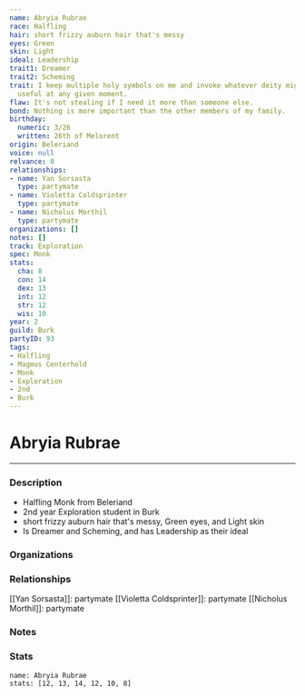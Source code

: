 ```yaml
---
name: Abryia Rubrae
race: Halfling
hair: short frizzy auburn hair that's messy
eyes: Green
skin: Light
ideal: Leadership
trait1: Dreamer
trait2: Scheming
trait: I keep multiple holy symbols on me and invoke whatever deity might come in
  useful at any given moment.
flaw: It's not stealing if I need it more than someone else.
bond: Nothing is more important than the other members of my family.
birthday:
  numeric: 3/26
  written: 26th of Melorent
origin: Beleriand
voice: null
relvance: 0
relationships:
- name: Yan Sorsasta
  type: partymate
- name: Violetta Coldsprinter
  type: partymate
- name: Nicholus Morthil
  type: partymate
organizations: []
notes: []
track: Exploration
spec: Monk
stats:
  cha: 8
  con: 14
  dex: 13
  int: 12
  str: 12
  wis: 10
year: 2
guild: Burk
partyID: 93
tags:
- Halfling
- Magmus Centerhold
- Monk
- Exploration
- 2nd
- Burk
---
```

# Abryia Rubrae
---
### Description
- Halfling Monk from Beleriand
- 2nd year Exploration student in Burk
- short frizzy auburn hair that's messy, Green eyes, and Light skin
- Is Dreamer and Scheming, and has Leadership as their ideal

### Organizations

### Relationships
[[Yan Sorsasta]]: partymate
[[Violetta Coldsprinter]]: partymate
[[Nicholus Morthil]]: partymate

### Notes

### Stats
```statblock
name: Abryia Rubrae
stats: [12, 13, 14, 12, 10, 8]
```